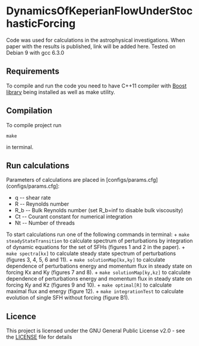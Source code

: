 # DynamicsOfKeperianFlowUnderStochasticForcing
Code was used for calculations in the astrophysical investigations. When paper with the results is published, link will be added here.
Tested on Debian 9 with gcc 6.3.0

## Requirements
To compile and run the code you need to have C++11 compiler with [Boost library](https://www.boost.org/) being installed as well as make utility.

## Compilation
To compile project run 
```
make
```
in terminal.

## Run calculations
Parameters of calculations are placed in [configs/params.cfg](configs/params.cfg]:
  + q   -- shear rate
  + R   -- Reynolds number
  + R_b -- Bulk Reynolds number (set R_b=inf to disable bulk viscousity)
  + Ct  -- Courant constant for numerical integration
  + Nt  -- Number of threads
  
To start calculations run one of the following commands in terminal:
  + 
    ```
    make steadyStateTransition
    ```
    to calculate spectrum of perturbations by integration of dynamic equations for the set of SFHs (figures 1 and 2 in the paper).
  + 
    ```
    make spectra[kx]
    ```
    to calculate steady state spectrum of perturbations (figures 3, 4, 5, 6 and 11).
  + 
    ```
    make solutionMap[kx,ky]
    ```
    to calculate dependence of perturbations energy and momentum flux in steady state on forcing Kx and Ky (figures 7 and 8).
  + 
    ```
    make solutionMap[ky,kz]
    ```
    to calculate dependence of perturbations energy and momentum flux in steady state on forcing Ky and Kz (figures 9 and 10).
  + 
    ```
    make optimal[R]
    ```
    to calculate maximal flux and energy (figure 12).
  + 
    ```
    make integrationTest
    ```
    to calculate evolution of single SFH without forcing (figure B1).
    
## Licence
This project is licensed under the GNU General Public License v2.0 - see the [LICENSE](LICENSE) file for details

